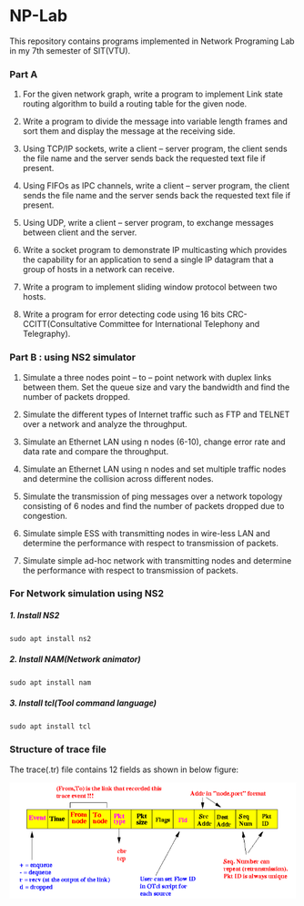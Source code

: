 # NP-Lab
This repository contains programs implemented in Network Programing Lab in my 7th semester of SIT(VTU).


### Part A
1. For the given network graph, write a program to implement Link state routing algorithm to build a routing table for the given node.

2. Write a program to divide the message into variable length frames and sort them and display the message at the receiving side.

3. Using TCP/IP sockets, write a client – server program, the client sends the file name and the server sends back the requested text file if present.

4. Using FIFOs as IPC channels, write a client – server program, the client sends the file name and the server sends back the requested text file if present.

5. Using UDP, write a client – server program, to exchange messages between client and the server.

6. Write a socket program to demonstrate IP multicasting which provides the capability for an application to send a single IP datagram that a group of hosts in a network can receive.

7. Write a program to implement sliding window protocol between two hosts.

8. Write a program for error detecting code using 16 bits CRC-CCITT(Consultative Committee for International Telephony and Telegraphy).


### Part B : using NS2 simulator
1. Simulate a three nodes point – to – point network with duplex links between them. Set the queue size and vary the bandwidth and find the number of packets dropped.

2. Simulate the different types of Internet traffic such as FTP and TELNET over a network and analyze the throughput.

3. Simulate an Ethernet LAN using n nodes (6-10), change error rate and data rate and compare the throughput.

4. Simulate an Ethernet LAN using n nodes and set multiple traffic nodes and determine the collision across different nodes.

5. Simulate the transmission of ping messages over a network topology consisting of 6 nodes and find the number of packets dropped due to congestion.

6. Simulate simple ESS with transmitting nodes in wire-less LAN and determine the performance with respect to transmission of packets.

7. Simulate simple ad-hoc network with transmitting nodes and determine the performance with respect to transmission of packets.


### For Network simulation using NS2
##### 1. Install NS2
` sudo apt install ns2 `

##### 2. Install NAM(Network animator)
` sudo apt install nam `

##### 3. Install tcl(Tool command language)
` sudo apt install tcl `


### Structure of trace file

The trace(.tr) file contains 12 fields as shown in below figure:

![trace-file-structure](https://github.com/git-akshat/NP-Lab/blob/master/others/trace-structure.png)
